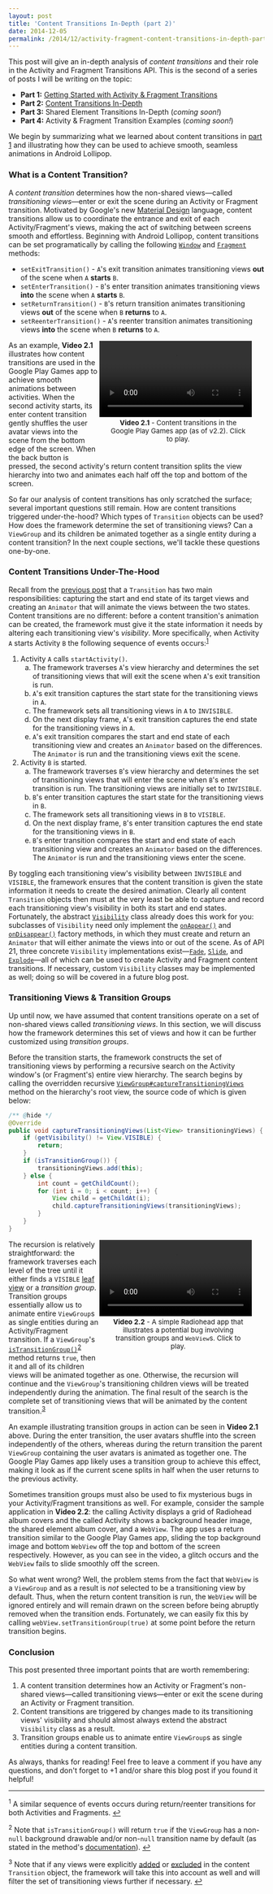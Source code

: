 ```yaml
---
layout: post
title: 'Content Transitions In-Depth (part 2)'
date: 2014-12-05
permalink: /2014/12/activity-fragment-content-transitions-in-depth-part2.html
---
```


This post will give an in-depth analysis of _content transitions_ and their role in the Activity and Fragment Transitions API. This is the second of a series of posts I will be writing on the topic:

* **Part 1:** [Getting Started with Activity & Fragment Transitions][part1]
* **Part 2:** [Content Transitions In-Depth][part2]
* **Part 3:** Shared Element Transitions In-Depth (_coming soon!_)
* **Part 4:** Activity & Fragment Transition Examples (_coming soon!_)

We begin by summarizing what we learned about content transitions in [part 1][part1] and illustrating how they can be used to achieve smooth, seamless animations in Android Lollipop.

### What is a Content Transition?

<!--morestart-->

A _content transition_ determines how the non-shared views&mdash;called _transitioning views_&mdash;enter or exit the scene during an Activity or Fragment transition. Motivated by Google's new [Material Design][MaterialDesignMeaningfulTransitions] language, content transitions allow us to coordinate the entrance and exit of each Activity/Fragment's views, making the act of switching between screens smooth and effortless. Beginning with Android Lollipop, content transitions can be set programatically by calling the following [`Window`][Window] and [`Fragment`][Fragment] methods:

* `setExitTransition()` - `A`'s exit transition animates transitioning views **out** of the scene when `A` **starts** `B`.
* `setEnterTransition()` - `B`'s enter transition animates transitioning views **into** the scene when `A` **starts** `B`.
* `setReturnTransition()` - `B`'s return transition animates transitioning views **out** of the scene when `B` **returns** to `A`.
* `setReenterTransition()` - `A`'s reenter transition animates transitioning views **into** the scene when `B` **returns** to `A`.

<!--more-->

<div style="width:290px;margin-right:35px;float:right" poster="/assets/videos/posts/2014/12/05/games-opt.png" preload="none">
  <div class="framed-nexus6-port">
  <video id="figure21" onclick="playPause('figure21')">
    <source src="/assets/videos/posts/2014/12/05/games-opt.mp4" type="video/mp4">
    <source src="/assets/videos/posts/2014/12/05/games-opt.webm" type="video/webm">
    <source src="/assets/videos/posts/2014/12/05/games-opt.ogv" type="video/ogg">
  </video>
  </div>
  <div style="font-size:10pt;margin-left:20px;margin-bottom:30px">
    <p class="img-caption" style="margin-top:3px;margin-bottom:10px;text-align: center;"><strong>Video 2.1</strong> - Content transitions in the Google Play Games app (as of v2.2). Click to play.</p>
  </div>
</div>

As an example, **Video 2.1** illustrates how content transitions are used in the Google Play Games app to achieve smooth animations between activities. When the second activity starts, its enter content transition gently shuffles the user avatar views into the scene from the bottom edge of the screen. When the back button is pressed, the second activity's return content transition splits the view hierarchy into two and animates each half off the top and bottom of the screen.

So far our analysis of content transitions has only scratched the surface; several important questions still remain. How are content transitions triggered under-the-hood? Which types of `Transition` objects can be used? How does the framework determine the set of transitioning views? Can a `ViewGroup` and its children be animated together as a single entity during a content transition? In the next couple sections, we'll tackle these questions one-by-one.

### Content Transitions Under-The-Hood

Recall from the [previous post][part1] that a `Transition` has two main responsibilities: capturing the start and end state of its target views and creating an `Animator` that will animate the views between the two states. Content transitions are no different: before a content transition's animation can be created, the framework must give it the state information it needs by altering each transitioning view's _visibility_. More specifically, when Activity `A` starts Activity `B` the following sequence of events occurs:<sup><a href="#footnote1" id="ref1">1</a></sup>

<ol>
<li>Activity <code>A</code> calls <code>startActivity()</code>.
<ol style="list-style-type: lower-alpha;">
<li>The framework traverses <code>A</code>'s view hierarchy and determines the set of transitioning views that will exit the scene when <code>A</code>'s exit transition is run.</li>
<li><code>A</code>'s exit transition captures the start state for the transitioning views in <code>A</code>.</li>
<li>The framework sets all transitioning views in <code>A</code> to <code>INVISIBLE</code>.</li>
<li>On the next display frame, <code>A</code>'s exit transition captures the end state for the transitioning views in <code>A</code>.</li>
<li><code>A</code>'s exit transition compares the start and end state of each transitioning view and creates an <code>Animator</code> based on the differences. The <code>Animator</code> is run and the transitioning views exit the scene.</li>
</ol>
</li>
<li>Activity <code>B</code> is started.
<ol style="list-style-type: lower-alpha;">
<li>The framework traverses <code>B</code>'s view hierarchy and determines the set of transitioning views that will enter the scene when <code>B</code>'s enter transition is run. The transitioning views are initially set to <code>INVISIBLE</code>.</li>
<li><code>B</code>'s enter transition captures the start state for the transitioning views in <code>B</code>.</li>
<li>The framework sets all transitioning views in <code>B</code> to <code>VISIBLE</code>.</li>
<li>On the next display frame, <code>B</code>'s enter transition captures the end state for the transitioning views in <code>B</code>.</li>
<li><code>B</code>'s enter transition compares the start and end state of each transitioning view and creates an <code>Animator</code> based on the differences. The <code>Animator</code> is run and the transitioning views enter the scene.</li>
</ol>
</li>
</ol>

By toggling each transitioning view's visibility between `INVISIBLE` and `VISIBLE`, the framework ensures that the content transition is given the state information it needs to create the desired animation. Clearly all content `Transition` objects then must at the very least be able to capture and record each transitioning view's visibility in both its start and end states. Fortunately, the abstract [`Visibility`][Visibility] class already does this work for you: subclasses of `Visibility` need only implement the [`onAppear()`][onAppear] and [`onDisappear()`][onDisappear] factory methods, in which they must create and return an `Animator` that will either animate the views into or out of the scene. As of API 21, three concrete `Visibility` implementations exist&mdash;[`Fade`][Fade], [`Slide`][Slide], and [`Explode`][Explode]&mdash;all of which can be used to create Activity and Fragment content transitions. If necessary, custom `Visibility` classes may be implemented as well; doing so will be covered in a future blog post.

### Transitioning Views & Transition Groups

Up until now, we have assumed that content transitions operate on a set of non-shared views called _transitioning views_. In this section, we will discuss how the framework determines this set of views and how it can be further customized using _transition groups_.

Before the transition starts, the framework constructs the set of transitioning views by performing a recursive search on the Activity window's (or Fragment's) entire view hierarchy. The search begins by calling the overridden recursive [`ViewGroup#captureTransitioningViews`][ViewGroup#captureTransitioningViews] method on the hierarchy's root view, the source code of which is given below:

```java
/** @hide */
@Override
public void captureTransitioningViews(List<View> transitioningViews) {
    if (getVisibility() != View.VISIBLE) {
        return;
    }
    if (isTransitionGroup()) {
        transitioningViews.add(this);
    } else {
        int count = getChildCount();
        for (int i = 0; i < count; i++) {
            View child = getChildAt(i);
            child.captureTransitioningViews(transitioningViews);
        }
    }
}
```

<div style="width:290px;margin-right:35px;float:right" poster="/assets/videos/posts/2014/12/05/webview-opt.png" preload="none">
  <div class="framed-nexus6-port">
  <video id="figure22" onclick="playPause('figure22')">
    <source src="/assets/videos/posts/2014/12/05/webview-opt.mp4" type="video/mp4">
    <source src="/assets/videos/posts/2014/12/05/webview-opt.webm" type="video/webm">
    <source src="/assets/videos/posts/2014/12/05/webview-opt.ogv" type="video/ogg">
  </video>
  </div>
  <div style="font-size:10pt;margin-left:20px;margin-bottom:30px">
    <p class="img-caption" style="margin-top:3px;margin-bottom:10px;text-align: center;"><strong>Video 2.2</strong> - A simple Radiohead app that illustrates a potential bug involving transition groups and <code>WebView</code>s. Click to play.</p>
  </div>
</div>

The recursion is relatively straightforward: the framework traverses each level of the tree until it either finds a `VISIBLE` [leaf view][View#captureTransitioningViews] or a _transition group_. Transition groups essentially allow us to animate entire `ViewGroup`s as single entities during an Activity/Fragment transition. If a `ViewGroup`'s [`isTransitionGroup()`][isTransitionGroup]<sup><a href="#footnote2" id="ref2">2</a></sup> method returns `true`, then it and all of its children views will be animated together as one. Otherwise, the recursion will continue and the `ViewGroup`'s transitioning children views will be treated independently during the animation. The final result of the search is the complete set of transitioning views that will be animated by the content transition.<sup><a href="#footnote3" id="ref3">3</a></sup>

An example illustrating transition groups in action can be seen in **Video 2.1** above. During the enter transition, the user avatars shuffle into the screen independently of the others, whereas during the return transition the parent `ViewGroup` containing the user avatars is animated as together one. The Google Play Games app likely uses a transition group to achieve this effect, making it look as if the current scene splits in half when the user returns to the previous activity.

Sometimes transition groups must also be used to fix mysterious bugs in your Activity/Fragment transitions as well. For example, consider the sample application in **Video 2.2**: the calling Activity displays a grid of Radiohead album covers and the called Activity shows a background header image, the shared element album cover, and a `WebView`. The app uses a return transition similar to the Google Play Games app, sliding the top background image and bottom `WebView` off the top and bottom of the screen respectively. However, as you can see in the video, a glitch occurs and the `WebView` fails to slide smoothly off the screen.

So what went wrong? Well, the problem stems from the fact that `WebView` is a `ViewGroup` and as a result is _not_ selected to be a transitioning view by default. Thus, when the return content transition is run, the `WebView` will be ignored entirely and will remain drawn on the screen before being abruptly removed when the transition ends. Fortunately, we can easily fix this by calling `webView.setTransitionGroup(true)` at some point before the return transition begins.

### Conclusion

This post presented three important points that are worth remembering:

1. A content transition determines how an Activity or Fragment's non-shared views&mdash;called transitioning views&mdash;enter or exit the scene during an Activity or Fragment transition.
2. Content transitions are triggered by changes made to its transitioning views' visibility and should almost always extend the abstract `Visibility` class as a result.
3. Transition groups enable us to animate entire `ViewGroup`s as single entities during a content transition.

As always, thanks for reading! Feel free to leave a comment if you have any questions, and don't forget to +1 and/or share this blog post if you found it helpful!

<hr class="footnote-divider"/>
<sup id="footnote1">1</sup> A similar sequence of events occurs during return/reenter transitions for both Activities and Fragments. <a href="#ref1" title="Jump to footnote 1.">&#8617;</a>

<sup id="footnote2">2</sup> Note that `isTransitionGroup()` will return `true` if the `ViewGroup` has a non-`null` background drawable and/or non-`null` transition name by default (as stated in the method's [documentation][isTransitionGroup]). <a href="#ref2" title="Jump to footnote 2.">&#8617;</a>

<sup id="footnote3">3</sup> Note that if any views were explicitly [added][addTarget] or [excluded][excludeTarget] in the content `Transition` object, the framework will take this into account as well and will filter the set of transitioning views further if necessary. <a href="#ref3" title="Jump to footnote 3.">&#8617;</a>

  [Visibility]: https://developer.android.com/reference/android/transition/Visibility.html
  [onAppear]: https://developer.android.com/reference/android/transition/Visibility.html#onAppear(android.view.ViewGroup,%20android.transition.TransitionValues,%20int,%20android.transition.TransitionValues,%20int)
  [onDisappear]: https://developer.android.com/reference/android/transition/Visibility.html#onDisappear(android.view.ViewGroup,%20android.transition.TransitionValues,%20int,%20android.transition.TransitionValues,%20int)
  [Fade]: https://developer.android.com/reference/android/transition/Fade.html
  [Explode]: https://developer.android.com/reference/android/transition/Explode.html
  [Slide]: https://developer.android.com/reference/android/transition/Slide.html

  [ViewGroup#captureTransitioningViews]: https://github.com/android/platform_frameworks_base/blob/lollipop-release/core/java/android/view/ViewGroup.java#L6243-L6258
  [View#captureTransitioningViews]: https://github.com/android/platform_frameworks_base/blob/lollipop-release/core/java/android/view/View.java#L19351-L19362
  [isTransitionGroup]: https://developer.android.com/reference/android/view/ViewGroup.html#isTransitionGroup()
  [setTransitionGroup]: http://developer.android.com/reference/android/view/ViewGroup.html#setTransitionGroup(boolean)

  [setExitTransition]: https://developer.android.com/reference/android/view/Window.html#setExitTransition(android.transition.Transition)
  [setEnterTransition]: https://developer.android.com/reference/android/view/Window.html#setEnterTransition(android.transition.Transition)
  [setReturnTransition]: https://developer.android.com/reference/android/view/Window.html#setReturnTransition(android.transition.Transition)
  [setReenterTransition]: https://developer.android.com/reference/android/view/Window.html#setReenterTransition(android.transition.Transition)
  [Fragment#setExitTransition]: https://developer.android.com/reference/android/app/Fragment.html#setExitTransition(android.transition.Transition)
  [Fragment#setEnterTransition]: https://developer.android.com/reference/android/app/Fragment.html#setEnterTransition(android.transition.Transition)
  [Fragment#setReturnTransition]: https://developer.android.com/reference/android/app/Fragment.html#setReturnTransition(android.transition.Transition)
  [Fragment#setReenterTransition]: https://developer.android.com/reference/android/app/Fragment.html#setReenterTransition(android.transition.Transition)

  [addTarget]: https://developer.android.com/reference/android/transition/Transition.html#addTarget(android.view.View)
  [excludeTarget]: https://developer.android.com/reference/android/transition/Transition.html#excludeTarget(android.view.View,%20boolean)

  [Window]: http://developer.android.com/reference/android/view/Window.html
  [Fragment]: http://developer.android.com/reference/android/app/Fragment.html

  [MaterialDesignMeaningfulTransitions]: http://www.google.com/design/spec/animation/meaningful-transitions.html

  [part1]: /2014/12/activity-fragment-transitions-in-android-lollipop-part1.html
  [part2]: /2014/12/content-transitions-in-depth-part2.html
  [part3]: /2014/11/shared-element-transitions-in-depth-part3.html

